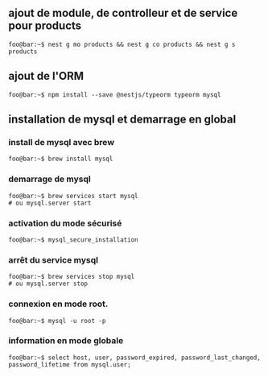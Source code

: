 
## ajout de module, de controlleur et de service pour products
```console
foo@bar:~$ nest g mo products && nest g co products && nest g s products
```

## ajout de l'ORM
```console
foo@bar:~$ npm install --save @nestjs/typeorm typeorm mysql
```

## installation de mysql et demarrage en global

### install de mysql avec brew
```console
foo@bar:~$ brew install mysql
```

### demarrage de mysql
```console
foo@bar:~$ brew services start mysql 
# ou mysql.server start
```

### activation du mode sécurisé
```console
foo@bar:~$ mysql_secure_installation
```

### arrêt du service mysql
```console
foo@bar:~$ brew services stop mysql 
# ou mysql.server stop
```

### connexion en mode root.
```console
foo@bar:~$ mysql -u root -p
```

### information en mode globale
```console
foo@bar:~$ select host, user, password_expired, password_last_changed, password_lifetime from mysql.user;
```
